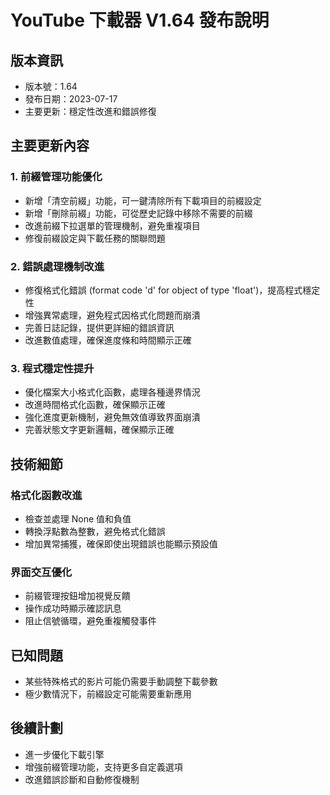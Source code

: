 # YouTube 下載器 V1.64 發布說明

## 版本資訊
- 版本號：1.64
- 發布日期：2023-07-17
- 主要更新：穩定性改進和錯誤修復

## 主要更新內容

### 1. 前綴管理功能優化
- 新增「清空前綴」功能，可一鍵清除所有下載項目的前綴設定
- 新增「刪除前綴」功能，可從歷史記錄中移除不需要的前綴
- 改進前綴下拉選單的管理機制，避免重複項目
- 修復前綴設定與下載任務的關聯問題

### 2. 錯誤處理機制改進
- 修復格式化錯誤 (format code 'd' for object of type 'float')，提高程式穩定性
- 增強異常處理，避免程式因格式化問題而崩潰
- 完善日誌記錄，提供更詳細的錯誤資訊
- 改進數值處理，確保進度條和時間顯示正確

### 3. 程式穩定性提升
- 優化檔案大小格式化函數，處理各種邊界情況
- 改進時間格式化函數，確保顯示正確
- 強化進度更新機制，避免無效值導致界面崩潰
- 完善狀態文字更新邏輯，確保顯示正確

## 技術細節

### 格式化函數改進
- 檢查並處理 None 值和負值
- 轉換浮點數為整數，避免格式化錯誤
- 增加異常捕獲，確保即使出現錯誤也能顯示預設值

### 界面交互優化
- 前綴管理按鈕增加視覺反饋
- 操作成功時顯示確認訊息
- 阻止信號循環，避免重複觸發事件

## 已知問題
- 某些特殊格式的影片可能仍需要手動調整下載參數
- 極少數情況下，前綴設定可能需要重新應用

## 後續計劃
- 進一步優化下載引擎
- 增強前綴管理功能，支持更多自定義選項
- 改進錯誤診斷和自動修復機制 